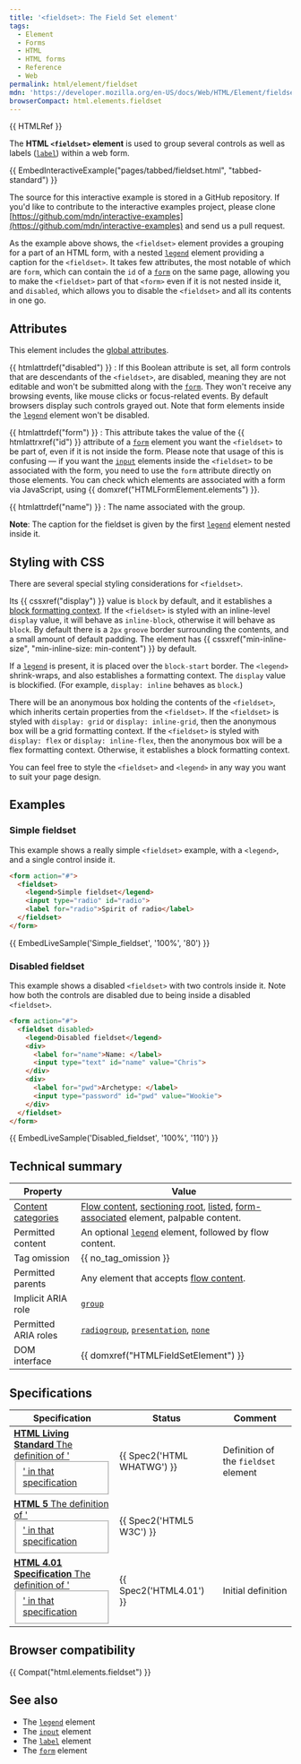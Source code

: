 ```yaml
---
title: '<fieldset>: The Field Set element'
tags:
  - Element
  - Forms
  - HTML
  - HTML forms
  - Reference
  - Web
permalink: html/element/fieldset
mdn: 'https://developer.mozilla.org/en-US/docs/Web/HTML/Element/fieldset'
browserCompact: html.elements.fieldset
---
```

{{ HTMLRef }}

The **HTML `<fieldset>` element** is used to group several controls as well as labels ([`label`](/html/element/label/)) within a web form.

{{ EmbedInteractiveExample("pages/tabbed/fieldset.html", "tabbed-standard") }}

The source for this interactive example is stored in a GitHub repository. If you'd like to contribute to the interactive examples project, please clone [https://github.com/mdn/interactive-examples](https://github.com/mdn/interactive-examples) and send us a pull request.

As the example above shows, the `<fieldset>` element provides a grouping for a part of an HTML form, with a nested [`legend`](/html/element/legend/) element providing a caption for the `<fieldset>`. It takes few attributes, the most notable of which are `form`, which can contain the `id` of a [`form`](/html/element/form/) on the same page, allowing you to make the `<fieldset>` part of that `<form>` even if it is not nested inside it, and `disabled`, which allows you to disable the `<fieldset>` and all its contents in one go.

## Attributes

This element includes the [global attributes](/html/global_attributes).

{{ htmlattrdef("disabled") }}
: If this Boolean attribute is set, all form controls that are descendants of the `<fieldset>`, are disabled, meaning they are not editable and won't be submitted along with the [`form`](/html/element/form/). They won't receive any browsing events, like mouse clicks or focus-related events. By default browsers display such controls grayed out. Note that form elements inside the [`legend`](/html/element/legend/) element won't be disabled.

{{ htmlattrdef("form") }}
: This attribute takes the value of the {{ htmlattrxref("id") }} attribute of a [`form`](/html/element/form/) element you want the `<fieldset>` to be part of, even if it is not inside the form. Please note that usage of this is confusing — if you want the [`input`](/html/element/input/) elements inside the `<fieldset>` to be associated with the form, you need to use the `form` attribute directly on those elements. You can check which elements are associated with a form via JavaScript, using {{ domxref("HTMLFormElement.elements") }}.

{{ htmlattrdef("name") }}
: The name associated with the group.

**Note**: The caption for the fieldset is given by the first [`legend`](/html/element/legend/) element nested inside it.

## Styling with CSS

There are several special styling considerations for `<fieldset>`.

Its {{ cssxref("display") }} value is `block` by default, and it establishes a [block formatting context](/guide/css/block_formatting_context). If the `<fieldset>` is styled with an inline-level `display` value, it will behave as `inline-block`, otherwise it will behave as `block`. By default there is a `2px` `groove` border surrounding the contents, and a small amount of default padding. The element has {{ cssxref("min-inline-size", "min-inline-size: min-content") }} by default.

If a [`legend`](/html/element/legend/) is present, it is placed over the `block-start` border. The `<legend>` shrink-wraps, and also establishes a formatting context. The `display` value is blockified. (For example, `display: inline` behaves as `block`.)

There will be an anonymous box holding the contents of the `<fieldset>`, which inherits certain properties from the `<fieldset>`. If the `<fieldset>` is styled with `display: grid` or `display: inline-grid`, then the anonymous box will be a grid formatting context. If the `<fieldset>` is styled with `display: flex` or `display: inline-flex`, then the anonymous box will be a flex formatting context. Otherwise, it establishes a block formatting context.

You can feel free to style the `<fieldset>` and `<legend>` in any way you want to suit your page design.

## Examples

### Simple fieldset

This example shows a really simple `<fieldset>` example, with a `<legend>`, and a single control inside it.

```html
<form action="#">
  <fieldset>
    <legend>Simple fieldset</legend>
    <input type="radio" id="radio">
    <label for="radio">Spirit of radio</label>
  </fieldset>
</form>
```

{{ EmbedLiveSample('Simple_fieldset', '100%', '80')  }}

### Disabled fieldset

This example shows a disabled `<fieldset>` with two controls inside it. Note how both the controls are disabled due to being inside a disabled `<fieldset>`.

```html
<form action="#">
  <fieldset disabled>
    <legend>Disabled fieldset</legend>
    <div>
      <label for="name">Name: </label>
      <input type="text" id="name" value="Chris">
    </div>
    <div>
      <label for="pwd">Archetype: </label>
      <input type="password" id="pwd" value="Wookie">
    </div>
  </fieldset>
</form>
```

{{ EmbedLiveSample('Disabled_fieldset', '100%', '110')  }}

## Technical summary

| Property | Value |
| --- | --- |
| [Content categories](/html/content_categories) | [Flow content](/html/content_categories#flow_content), [sectioning root](/en-US/docs/Sections_and_Outlines_of_an_HTML5_document#sectioning_root), [listed](/html/content_categories#form_listed), [form-associated](/html/content_categories#form-associated_content) element, palpable content. |
| Permitted content | An optional [`legend`](/html/element/legend/) element, followed by flow content. |
| Tag omission | {{ no_tag_omission }} |
| Permitted parents | Any element that accepts [flow content](/html/content_categories#flow_content). |
| Implicit ARIA role | [`group`](https://w3c.github.io/aria/#group) |
| Permitted ARIA roles | [`radiogroup`](https://w3c.github.io/aria/#radiogroup), [`presentation`](https://w3c.github.io/aria/#presentation), [`none`](https://w3c.github.io/aria/#none) |
| DOM interface | {{ domxref("HTMLFieldSetElement") }} |

## Specifications

| Specification | Status | Comment |
| --- | --- | --- |
| [**HTML Living Standard** The definition of '<fieldset>' in that specification](https://html.spec.whatwg.org/multipage/forms.html#the-fieldset-element) | {{ Spec2('HTML WHATWG') }} | Definition of the `fieldset` element |
| [**HTML 5** The definition of '<fieldset>' in that specification](https://www.w3.org/TR/html52/sec-forms.html#the-fieldset-element) | {{ Spec2('HTML5 W3C') }} |  |
| [**HTML 4.01 Specification** The definition of '<fieldset>' in that specification](https://www.w3.org/TR/html401/interact/forms.html#h-17.10) | {{ Spec2('HTML4.01') }} | Initial definition |

## Browser compatibility

{{ Compat("html.elements.fieldset") }}

## See also

-   The [`legend`](/html/element/legend/) element
-   The [`input`](/html/element/input/) element
-   The [`label`](/html/element/label/) element
-   The [`form`](/html/element/form/) element